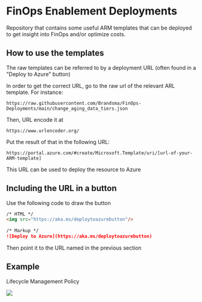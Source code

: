 
# FinOps Enablement Deployments

Repository that contains some useful ARM templates that can be deployed to get insight into FinOps and/or optimize costs.

## How to use the templates

The raw templates can be referred to by a deployment URL (often found in a "Deploy to Azure" button)

In order to get the correct URL, go to the raw url of the relevant ARL template. For instance:
```
https://raw.githubusercontent.com/Brandsma/FinOps-Deployments/main/change_aging_data_tiers.json
```

Then, URL encode it at
```
https://www.urlencoder.org/
```

Put the result of that in the following URL:
```
https://portal.azure.com/#create/Microsoft.Template/uri/[url-of-your-ARM-template]
```

This URL can be used to deploy the resource to Azure

## Including the URL in a button

Use the following code to draw the button
```markdown
/* HTML */
<img src="https://aka.ms/deploytoazurebutton"/>
 
/* Markup */
![Deploy to Azure](https://aka.ms/deploytoazurebutton)
```

Then point it to the URL named in the previous section

## Example

Lifecycle Management Policy

<a href="https://raw.githubusercontent.com/Brandsma/FinOps-Deployments/main/change_aging_data_tiers.json">
	<img src="https://aka.ms/deploytoazurebutton"/>
</a>

